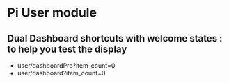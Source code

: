 Pi User module
==========

Dual Dashboard shortcuts with welcome states : to help you test the display
---------
* user/dashboardPro?item_count=0 
* user/dashboard?item_count=0